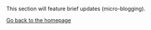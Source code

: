 This section will feature brief updates (micro-blogging).

[Go back to the homepage](../../README.md)

